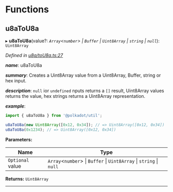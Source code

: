

# Functions

<a id="u8atou8a"></a>

##  u8aToU8a

▸ **u8aToU8a**(value?: *`Array`<`number`> \| `Buffer` \| `Uint8Array` \| `string` \| `null`*): `Uint8Array`

*Defined in [u8a/toU8a.ts:27](https://github.com/polkadot-js/common/blob/3835d8d/packages/util/src/u8a/toU8a.ts#L27)*

*__name__*: u8aToU8a

*__summary__*: Creates a Uint8Array value from a Uint8Array, Buffer, string or hex input.

*__description__*: `null` ior `undefined` nputs returns a `[]` result, Uint8Array values returns the value, hex strings returns a Uint8Array representation.

*__example__*:   

```javascript
import { u8aToU8a } from '@polkadot/util';

u8aToU8a(new Uint8Array([0x12, 0x34]); // => Uint8Array([0x12, 0x34])
u8aToU8a(0x1234); // => Uint8Array([0x12, 0x34])
```

**Parameters:**

| Name | Type |
| ------ | ------ |
| `Optional` value | `Array`<`number`> \| `Buffer` \| `Uint8Array` \| `string` \| `null` |

**Returns:** `Uint8Array`

___

